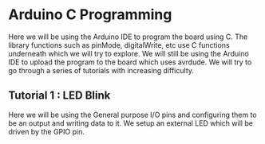 # Arduino C Programming

Here we will be using the Arduino IDE to program the board using C. The library functions such as pinMode, digitalWrite, etc use C functions underneath which we will try to explore. We will still be using the Arduino IDE to upload the program to the board which uses avrdude. We will try to go through a series of tutorials with increasing difficulty.

## Tutorial 1 : LED Blink
Here we will be using the General purpose I/O pins and configuring them to be an output and writing data to it. We setup an external LED which will be driven by the GPIO pin.